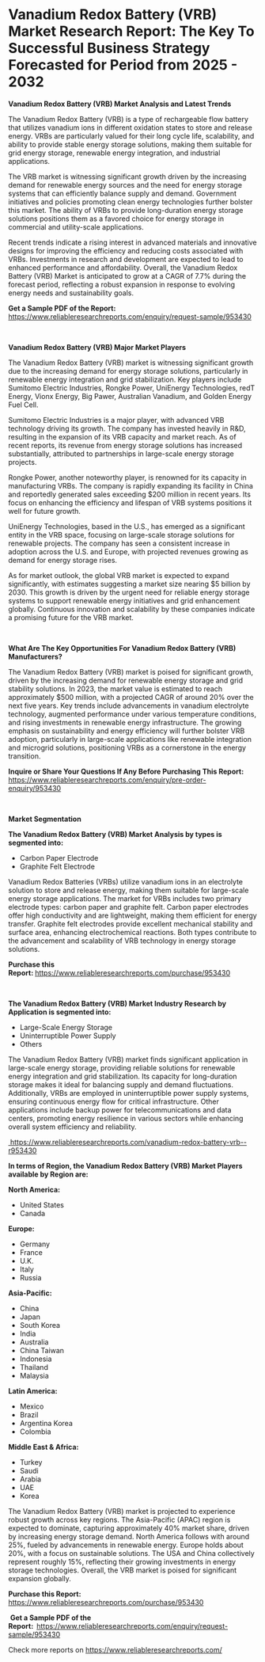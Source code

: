 <p><h1>Vanadium Redox Battery (VRB) Market Research Report: The Key To Successful Business Strategy Forecasted for Period from 2025 - 2032</h1></p><p><strong>Vanadium Redox Battery (VRB) Market Analysis and Latest Trends</strong></p>
<p><p>The Vanadium Redox Battery (VRB) is a type of rechargeable flow battery that utilizes vanadium ions in different oxidation states to store and release energy. VRBs are particularly valued for their long cycle life, scalability, and ability to provide stable energy storage solutions, making them suitable for grid energy storage, renewable energy integration, and industrial applications.</p><p>The VRB market is witnessing significant growth driven by the increasing demand for renewable energy sources and the need for energy storage systems that can efficiently balance supply and demand. Government initiatives and policies promoting clean energy technologies further bolster this market. The ability of VRBs to provide long-duration energy storage solutions positions them as a favored choice for energy storage in commercial and utility-scale applications.</p><p>Recent trends indicate a rising interest in advanced materials and innovative designs for improving the efficiency and reducing costs associated with VRBs. Investments in research and development are expected to lead to enhanced performance and affordability. Overall, the Vanadium Redox Battery (VRB) Market is anticipated to grow at a CAGR of 7.7% during the forecast period, reflecting a robust expansion in response to evolving energy needs and sustainability goals.</p></p>
<p><strong>Get a Sample PDF of the Report:&nbsp;</strong> <a href="https://www.reliableresearchreports.com/enquiry/request-sample/953430?utm_campaign=2002&utm_medium=2&utm_source=Github&utm_content=ia&utm_term=14022025&utm_id=vanadium-redox-battery-vrb">https://www.reliableresearchreports.com/enquiry/request-sample/953430</a></p>
<p>&nbsp;</p>
<p><strong>Vanadium Redox Battery (VRB) Major Market Players</strong></p>
<p><p>The Vanadium Redox Battery (VRB) market is witnessing significant growth due to the increasing demand for energy storage solutions, particularly in renewable energy integration and grid stabilization. Key players include Sumitomo Electric Industries, Rongke Power, UniEnergy Technologies, redT Energy, Vionx Energy, Big Pawer, Australian Vanadium, and Golden Energy Fuel Cell.</p><p>Sumitomo Electric Industries is a major player, with advanced VRB technology driving its growth. The company has invested heavily in R&D, resulting in the expansion of its VRB capacity and market reach. As of recent reports, its revenue from energy storage solutions has increased substantially, attributed to partnerships in large-scale energy storage projects.</p><p>Rongke Power, another noteworthy player, is renowned for its capacity in manufacturing VRBs. The company is rapidly expanding its facility in China and reportedly generated sales exceeding $200 million in recent years. Its focus on enhancing the efficiency and lifespan of VRB systems positions it well for future growth.</p><p>UniEnergy Technologies, based in the U.S., has emerged as a significant entity in the VRB space, focusing on large-scale storage solutions for renewable projects. The company has seen a consistent increase in adoption across the U.S. and Europe, with projected revenues growing as demand for energy storage rises.</p><p>As for market outlook, the global VRB market is expected to expand significantly, with estimates suggesting a market size nearing $5 billion by 2030. This growth is driven by the urgent need for reliable energy storage systems to support renewable energy initiatives and grid enhancement globally. Continuous innovation and scalability by these companies indicate a promising future for the VRB market.</p></p>
<p>&nbsp;</p>
<p><strong>What Are The Key Opportunities For Vanadium Redox Battery (VRB) Manufacturers?</strong></p>
<p><p>The Vanadium Redox Battery (VRB) market is poised for significant growth, driven by the increasing demand for renewable energy storage and grid stability solutions. In 2023, the market value is estimated to reach approximately $500 million, with a projected CAGR of around 20% over the next five years. Key trends include advancements in vanadium electrolyte technology, augmented performance under various temperature conditions, and rising investments in renewable energy infrastructure. The growing emphasis on sustainability and energy efficiency will further bolster VRB adoption, particularly in large-scale applications like renewable integration and microgrid solutions, positioning VRBs as a cornerstone in the energy transition.</p></p>
<p><strong>Inquire or Share Your Questions If Any Before Purchasing This Report:</strong> <a href="https://www.reliableresearchreports.com/enquiry/pre-order-enquiry/953430?utm_campaign=2002&utm_medium=2&utm_source=Github&utm_content=ia&utm_term=14022025&utm_id=vanadium-redox-battery-vrb">https://www.reliableresearchreports.com/enquiry/pre-order-enquiry/953430</a></p>
<p>&nbsp;</p>
<p><strong>Market Segmentation</strong></p>
<p><strong>The Vanadium Redox Battery (VRB) Market Analysis by types is segmented into:</strong></p>
<p><ul><li>Carbon Paper Electrode</li><li>Graphite Felt Electrode</li></ul></p>
<p><p>Vanadium Redox Batteries (VRBs) utilize vanadium ions in an electrolyte solution to store and release energy, making them suitable for large-scale energy storage applications. The market for VRBs includes two primary electrode types: carbon paper and graphite felt. Carbon paper electrodes offer high conductivity and are lightweight, making them efficient for energy transfer. Graphite felt electrodes provide excellent mechanical stability and surface area, enhancing electrochemical reactions. Both types contribute to the advancement and scalability of VRB technology in energy storage solutions.</p></p>
<p><strong>Purchase this Report:&nbsp;</strong><a href="https://www.reliableresearchreports.com/purchase/953430?utm_campaign=2002&utm_medium=2&utm_source=Github&utm_content=ia&utm_term=14022025&utm_id=vanadium-redox-battery-vrb">https://www.reliableresearchreports.com/purchase/953430</a></p>
<p>&nbsp;</p>
<p><strong>The Vanadium Redox Battery (VRB) Market Industry Research by Application is segmented into:</strong></p>
<p><ul><li>Large-Scale Energy Storage</li><li>Uninterruptible Power Supply</li><li>Others</li></ul></p>
<p><p>The Vanadium Redox Battery (VRB) market finds significant application in large-scale energy storage, providing reliable solutions for renewable energy integration and grid stabilization. Its capacity for long-duration storage makes it ideal for balancing supply and demand fluctuations. Additionally, VRBs are employed in uninterruptible power supply systems, ensuring continuous energy flow for critical infrastructure. Other applications include backup power for telecommunications and data centers, promoting energy resilience in various sectors while enhancing overall system efficiency and reliability.</p></p>
<p><a href="https://www.reliableresearchreports.com/vanadium-redox-battery-vrb--r953430?utm_campaign=2002&utm_medium=2&utm_source=Github&utm_content=ia&utm_term=14022025&utm_id=vanadium-redox-battery-vrb">&nbsp;https://www.reliableresearchreports.com/vanadium-redox-battery-vrb--r953430</a></p>
<p><strong>In terms of Region, the Vanadium Redox Battery (VRB) Market Players available by Region are:</strong></p>
<p>
    <p> <strong> North America: </strong>
        <ul>
            <li>United States</li>
            <li>Canada</li>
        </ul>
        </p> 
    <p> <strong> Europe: </strong>
        <ul>
            <li>Germany</li>
            <li>France</li>
            <li>U.K.</li>
            <li>Italy</li>
            <li>Russia</li>
        </ul>
        </p> 
    <p> <strong> Asia-Pacific: </strong>
        <ul>
            <li>China</li>
            <li>Japan</li>
            <li>South Korea</li>
            <li>India</li>
            <li>Australia</li>
            <li>China Taiwan</li>
            <li>Indonesia</li>
            <li>Thailand</li>
            <li>Malaysia</li>
        </ul>
        </p> 
    <p> <strong> Latin America: </strong>
        <ul>
            <li>Mexico</li>
            <li>Brazil</li>
            <li>Argentina Korea</li>
            <li>Colombia</li>
        </ul>
        </p> 
    <p> <strong> Middle East & Africa: </strong>
        <ul>
            <li>Turkey</li>
            <li>Saudi</li>
            <li>Arabia</li>
            <li>UAE</li>
            <li>Korea</li>
        </ul>
    </p>
    </p>
<p><p>The Vanadium Redox Battery (VRB) market is projected to experience robust growth across key regions. The Asia-Pacific (APAC) region is expected to dominate, capturing approximately 40% market share, driven by increasing energy storage demand. North America follows with around 25%, fueled by advancements in renewable energy. Europe holds about 20%, with a focus on sustainable solutions. The USA and China collectively represent roughly 15%, reflecting their growing investments in energy storage technologies. Overall, the VRB market is poised for significant expansion globally.</p></p>
<p><strong>Purchase this Report: </strong><a href="https://www.reliableresearchreports.com/purchase/953430?utm_campaign=2002&utm_medium=2&utm_source=Github&utm_content=ia&utm_term=14022025&utm_id=vanadium-redox-battery-vrb">https://www.reliableresearchreports.com/purchase/953430</a></p>
<p>&nbsp;<strong>Get a Sample PDF of the Report:&nbsp;&nbsp;</strong><a href="https://www.reliableresearchreports.com/enquiry/request-sample/953430?utm_campaign=2002&utm_medium=2&utm_source=Github&utm_content=ia&utm_term=14022025&utm_id=vanadium-redox-battery-vrb">https://www.reliableresearchreports.com/enquiry/request-sample/953430</a></p>
<p><strong></strong></p>
<p>Check more reports on <a href="https://www.reliableresearchreports.com/?utm_campaign=2002&utm_medium=2&utm_source=Github&utm_content=ia&utm_term=14022025&utm_id=vanadium-redox-battery-vrb">https://www.reliableresearchreports.com/</a></p>